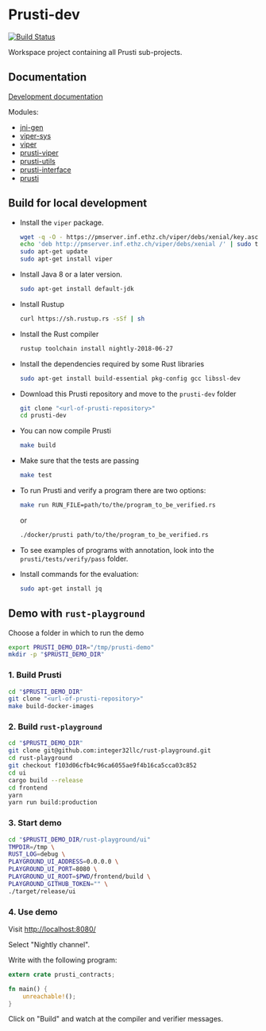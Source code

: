 Prusti-dev
==========

[![Build Status][build_badge]][build_status]


Workspace project containing all Prusti sub-projects.

[build_badge]: https://travis-ci.org/viperproject/prusti-dev.svg
[build_status]: https://travis-ci.org/viperproject/prusti-dev


Documentation
-------------

[Development documentation](https://viperproject.github.io/prusti-dev/)

Modules:

- [jni-gen](https://viperproject.github.io/prusti-dev/jni_gen/)
- [viper-sys](https://viperproject.github.io/prusti-dev/viper_sys/)
- [viper](https://viperproject.github.io/prusti-dev/viper/)
- [prusti-viper](https://viperproject.github.io/prusti-dev/prusti_viper/)
- [prusti-utils](https://viperproject.github.io/prusti-dev/prusti_utils/)
- [prusti-interface](https://viperproject.github.io/prusti-dev/prusti_interface/)
- [prusti](https://viperproject.github.io/prusti-dev/prusti/)


Build for local development
---------------------------

- Install the `viper` package.

    ```bash
    wget -q -O - https://pmserver.inf.ethz.ch/viper/debs/xenial/key.asc | sudo apt-key add -
    echo 'deb http://pmserver.inf.ethz.ch/viper/debs/xenial /' | sudo tee /etc/apt/sources.list.d/viper.list
    sudo apt-get update  
    sudo apt-get install viper
    ```

- Install Java 8 or a later version.

    ```bash
    sudo apt-get install default-jdk
    ```

- Install Rustup

	```bash
	curl https://sh.rustup.rs -sSf | sh
	```

- Install the Rust compiler

    ```bash
    rustup toolchain install nightly-2018-06-27
    ```

- Install the dependencies required by some Rust libraries

	```bash
	sudo apt-get install build-essential pkg-config gcc libssl-dev
	```

- Download this Prusti repository and move to the `prusti-dev` folder

	```bash
	git clone "<url-of-prusti-repository>"
	cd prusti-dev
	```

- You can now compile Prusti

    ```bash
    make build
    ```

- Make sure that the tests are passing

    ```bash
    make test
    ```

- To run Prusti and verify a program there are two options:

    ```bash
    make run RUN_FILE=path/to/the/program_to_be_verified.rs
    ```

	or

    ```bash
    ./docker/prusti path/to/the/program_to_be_verified.rs
    ```

- To see examples of programs with annotation, look into the `prusti/tests/verify/pass` folder.

- Install commands for the evaluation:

	```bash
	sudo apt-get install jq
	```

Demo with `rust-playground`
---------------------------

Choose a folder in which to run the demo
```bash
export PRUSTI_DEMO_DIR="/tmp/prusti-demo"
mkdir -p "$PRUSTI_DEMO_DIR"
```

### 1. Build Prusti
```bash
cd "$PRUSTI_DEMO_DIR"
git clone "<url-of-prusti-repository>"
make build-docker-images
```

### 2. Build `rust-playground`
```bash
cd "$PRUSTI_DEMO_DIR"
git clone git@github.com:integer32llc/rust-playground.git
cd rust-playground
git checkout f103d06cfb4c96ca6055ae9f4b16ca5cca03c852
cd ui
cargo build --release
cd frontend
yarn
yarn run build:production
```

### 3. Start demo
```bash
cd "$PRUSTI_DEMO_DIR/rust-playground/ui"
TMPDIR=/tmp \
RUST_LOG=debug \
PLAYGROUND_UI_ADDRESS=0.0.0.0 \
PLAYGROUND_UI_PORT=8080 \
PLAYGROUND_UI_ROOT=$PWD/frontend/build \
PLAYGROUND_GITHUB_TOKEN="" \
./target/release/ui
```

### 4. Use demo

Visit <http://localhost:8080/>

Select "Nightly channel".

Write with the following program:
```rust
extern crate prusti_contracts;

fn main() {
    unreachable!();
}
```

Click on "Build" and watch at the compiler and verifier messages.
